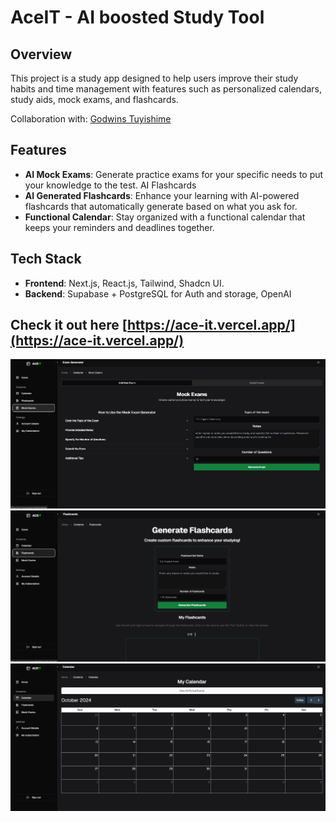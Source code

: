 # AceIT - AI boosted Study Tool

## Overview

This project is a study app designed to help users improve their study habits and time management with features such as personalized calendars, study aids, mock exams, and flashcards.

Collaboration with: <a href="https://github.com/T-Godwins">Godwins Tuyishime</a>

## Features

- **AI Mock Exams**: Generate practice exams for your specific needs to put your knowledge to the test.
  AI Flashcards
- **AI Generated Flashcards**: Enhance your learning with AI-powered flashcards that automatically generate based on what you ask for.
- **Functional Calendar**: Stay organized with a functional calendar that keeps your reminders and deadlines together.

## Tech Stack

- **Frontend**: Next.js, React.js, Tailwind, Shadcn UI.
- **Backend**: Supabase + PostgreSQL for Auth and storage, OpenAI

## Check it out here [https://ace-it.vercel.app/](https://ace-it.vercel.app/)

![mock-exams](/public/aceit-exams.png)
![flashcards](/public/aceit-flashcards.png)
![calendar](/public/aceit-calendar.png)

